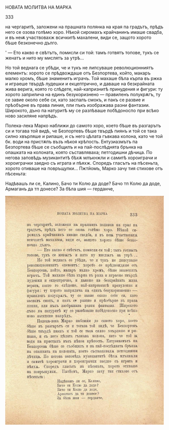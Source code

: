 ﻿НОВАТА МОЛИТВА НА МАРКА

333

на чергаритѣ, заложени на прашната полянка на края па градътъ, прѣдъ него се озова голѣмо хоро. Нѣкой сиромахъ крайчанинъ имаше свадба, и въ неѭ участвовахж всичкитѣ махалени, види се, защото хорото бѣше безконечно дълго.

' — Ето какво е свѣтътъ, помисли си той: тамъ готвятъ топове, тукъ се женатъ и нито му мислятъ за утрѣ...

Но той веднага се убѣди, че и тукъ не липсуваше революционниятъ елементъ: хорото се прѣдвождаше отъ Безпортева, който, макаръ малко хромъ, бѣше знаменитъ играчъ. Той махаше бѣла кърпа въ ржка и играеше твърдѣ лудешки и екцептрично, и даваше на безкрайната жива верига, която го слѣдете, най-капризнитѣ принудения и фигури: ту хорото заприлича на единъ безукоризнено — правиленъ полукрѫгъ, ту се завие около себе си, като заспалъ смокъ, и пакъ се развие и прѣобърне въ права линия, пли пъкъ изображава разни фантазии. Широкото, дъно па натуритѣ му се разпѣваше побѣдоноспо при всѣко ново засиляне напрѣдъ.

Полека-лека Марко наближи до самото хоро, което бѣше въ разгарътъ си и тогава той видѣ, че Безпортевъ бѣше твърдѣ пиянъ и той се така силно хвърляше и рипаше, и съ него цѣлата гъвкава колона, като че той бк. води на пристѫпъ възъ нѣкоя крѣпость. Ентузиазмътъ па Безпортева бѣше се съобщилъ и на пай-послѣднята брънка на опашката на колоната, която съставляваха; петгодишни дѣчица. По негова заповѣдь музикантитѣ бѣхѫ млъкнжли и самитѣ хороиграчи и хороиграчки заедно съ играта и пѣяхж. Споредъ гласътъ на пѣсеньта, хорото отиваше на повръщулки... Пжтйомъ, Марко зачу тия стихове отъ пѣсеньта:

Надѣвашъ ли се, Калино, Бачо ти Колю да доде? Бачо тп Колю да доде, Армаганъ да тп донесе? За бѣла шия — герданче,

![original](../images/374.jpg)

